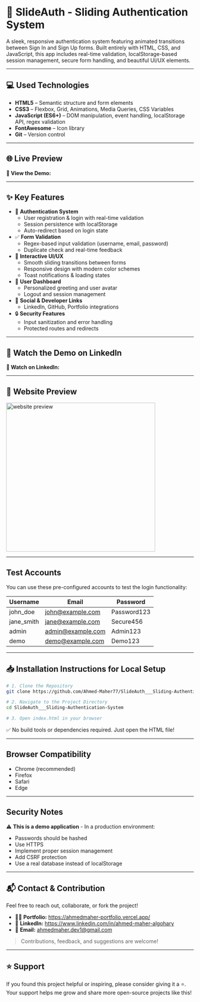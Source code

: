 # 🔐 SlideAuth - Sliding Authentication System

A sleek, responsive authentication system featuring animated transitions between Sign In and Sign Up forms. Built entirely with HTML, CSS, and JavaScript, this app includes real-time validation, localStorage-based session management, secure form handling, and beautiful UI/UX elements.

---

## 💻 Used Technologies

- **HTML5** – Semantic structure and form elements  
- **CSS3** – Flexbox, Grid, Animations, Media Queries, CSS Variables  
- **JavaScript (ES6+)** – DOM manipulation, event handling, localStorage API, regex validation  
- **FontAwesome** – Icon library  
- **Git** – Version control

---

## 🌐 Live Preview

**🔗 View the Demo:** []()

---

## ✨ Key Features

- 🔐 **Authentication System**
  - User registration & login with real-time validation
  - Session persistence with localStorage
  - Auto-redirect based on login state
- ✅ **Form Validation**
  - Regex-based input validation (username, email, password)
  - Duplicate check and real-time feedback
- 🎨 **Interactive UI/UX**
  - Smooth sliding transitions between forms
  - Responsive design with modern color schemes
  - Toast notifications & loading states
- 👤 **User Dashboard**
  - Personalized greeting and user avatar
  - Logout and session management
- 🔗 **Social & Developer Links**
  - LinkedIn, GitHub, Portfolio integrations
- 🔒 **Security Features**
  - Input sanitization and error handling
  - Protected routes and redirects

---

## 🎥 Watch the Demo on LinkedIn

**🔗 Watch on LinkedIn:** []()

---

## 👀 Website Preview
<a href="website-url" title="demo">
  <img src="uploaded-img-on-github-readme" alt="website preview" width="400">
</a>

---

## Test Accounts

You can use these pre-configured accounts to test the login functionality:

| Username | Email | Password |
|----------|-------|----------|
| john_doe | john@example.com | Password123 |
| jane_smith | jane@example.com | Secure456 |
| admin | admin@example.com | Admin123 |
| demo | demo@example.com | Demo123 |

---

## 📥 Installation Instructions for Local Setup

```bash
# 1. Clone the Repository
git clone https://github.com/Ahmed-Maher77/SlideAuth___Sliding-Authentication-System.git

# 2. Navigate to the Project Directory
cd SlideAuth___Sliding-Authentication-System

# 3. Open index.html in your browser
```
✅ No build tools or dependencies required. Just open the HTML file!

---

## Browser Compatibility

-   Chrome (recommended)
-   Firefox
-   Safari
-   Edge

---

## Security Notes

⚠️ **This is a demo application** - In a production environment:

-   Passwords should be hashed
-   Use HTTPS
-   Implement proper session management
-   Add CSRF protection
-   Use a real database instead of localStorage

---

## 📬 Contact & Contribution
Feel free to reach out, collaborate, or fork the project!
- 🧑‍💻 **Portfolio:** <a href="https://ahmedmaher-portfolio.vercel.app/" title="See My Portfolio">https://ahmedmaher-portfolio.vercel.app/</a>
- 🔗 **LinkedIn:** <a href="https://www.linkedin.com/in/ahmed-maher-algohary" title="Contact via LinkedIn">https://www.linkedin.com/in/ahmed-maher-algohary</a>
- 📧 **Email:** <a href="mailto:ahmedmaher.dev1@gmail.com" title="Contact via Email">ahmedmaher.dev1@gmail.com</a>

> Contributions, feedback, and suggestions are welcome!

---

## ⭐ Support

If you found this project helpful or inspiring, please consider giving it a ⭐. Your support helps me grow and share more open-source projects like this!